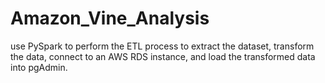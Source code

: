 # Amazon_Vine_Analysis
use PySpark to perform the ETL process to extract the dataset, transform the data, connect to an AWS RDS instance, and load the transformed data into pgAdmin.
